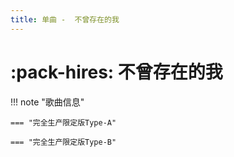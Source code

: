 ```yaml
---
title: 单曲 -  不曾存在的我
---
```

# :pack-hires: 不曾存在的我

!!! note "歌曲信息"

    === "完全生产限定版Type-A"
         
    === "完全生产限定版Type-B"